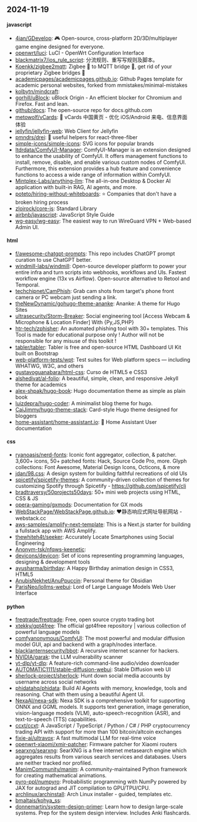 ## 2024-11-19

#### javascript
* [4ian/GDevelop](https://github.com/4ian/GDevelop): 🎮 Open-source, cross-platform 2D/3D/multiplayer game engine designed for everyone.
* [openwrt/luci](https://github.com/openwrt/luci): LuCI - OpenWrt Configuration Interface
* [blackmatrix7/ios_rule_script](https://github.com/blackmatrix7/ios_rule_script): 分流规则、重写写规则及脚本。
* [Koenkk/zigbee2mqtt](https://github.com/Koenkk/zigbee2mqtt): Zigbee 🐝 to MQTT bridge 🌉, get rid of your proprietary Zigbee bridges 🔨
* [academicpages/academicpages.github.io](https://github.com/academicpages/academicpages.github.io): Github Pages template for academic personal websites, forked from mmistakes/minimal-mistakes
* [kolbytn/mindcraft](https://github.com/kolbytn/mindcraft): 
* [gorhill/uBlock](https://github.com/gorhill/uBlock): uBlock Origin - An efficient blocker for Chromium and Firefox. Fast and lean.
* [github/docs](https://github.com/github/docs): The open-source repo for docs.github.com
* [metowolf/vCards](https://github.com/metowolf/vCards): 📡️ vCards 中国黄页 - 优化 iOS/Android 来电、信息界面体验
* [jellyfin/jellyfin-web](https://github.com/jellyfin/jellyfin-web): Web Client for Jellyfin
* [pmndrs/drei](https://github.com/pmndrs/drei): 🥉 useful helpers for react-three-fiber
* [simple-icons/simple-icons](https://github.com/simple-icons/simple-icons): SVG icons for popular brands
* [ltdrdata/ComfyUI-Manager](https://github.com/ltdrdata/ComfyUI-Manager): ComfyUI-Manager is an extension designed to enhance the usability of ComfyUI. It offers management functions to install, remove, disable, and enable various custom nodes of ComfyUI. Furthermore, this extension provides a hub feature and convenience functions to access a wide range of information within ComfyUI.
* [Mintplex-Labs/anything-llm](https://github.com/Mintplex-Labs/anything-llm): The all-in-one Desktop & Docker AI application with built-in RAG, AI agents, and more.
* [poteto/hiring-without-whiteboards](https://github.com/poteto/hiring-without-whiteboards): ⭐️ Companies that don't have a broken hiring process
* [zloirock/core-js](https://github.com/zloirock/core-js): Standard Library
* [airbnb/javascript](https://github.com/airbnb/javascript): JavaScript Style Guide
* [wg-easy/wg-easy](https://github.com/wg-easy/wg-easy): The easiest way to run WireGuard VPN + Web-based Admin UI.

#### html
* [f/awesome-chatgpt-prompts](https://github.com/f/awesome-chatgpt-prompts): This repo includes ChatGPT prompt curation to use ChatGPT better.
* [windmill-labs/windmill](https://github.com/windmill-labs/windmill): Open-source developer platform to power your entire infra and turn scripts into webhooks, workflows and UIs. Fastest workflow engine (13x vs Airflow). Open-source alternative to Retool and Temporal.
* [techchipnet/CamPhish](https://github.com/techchipnet/CamPhish): Grab cam shots from target's phone front camera or PC webcam just sending a link.
* [theNewDynamic/gohugo-theme-ananke](https://github.com/theNewDynamic/gohugo-theme-ananke): Ananke: A theme for Hugo Sites
* [ultrasecurity/Storm-Breaker](https://github.com/ultrasecurity/Storm-Breaker): Social engineering tool [Access Webcam & Microphone & Location Finder] With {Py,JS,PHP}
* [htr-tech/zphisher](https://github.com/htr-tech/zphisher): An automated phishing tool with 30+ templates. This Tool is made for educational purpose only ! Author will not be responsible for any misuse of this toolkit !
* [tabler/tabler](https://github.com/tabler/tabler): Tabler is free and open-source HTML Dashboard UI Kit built on Bootstrap
* [web-platform-tests/wpt](https://github.com/web-platform-tests/wpt): Test suites for Web platform specs — including WHATWG, W3C, and others
* [gustavoguanabara/html-css](https://github.com/gustavoguanabara/html-css): Curso de HTML5 e CSS3
* [alshedivat/al-folio](https://github.com/alshedivat/al-folio): A beautiful, simple, clean, and responsive Jekyll theme for academics
* [alex-shpak/hugo-book](https://github.com/alex-shpak/hugo-book): Hugo documentation theme as simple as plain book
* [luizdepra/hugo-coder](https://github.com/luizdepra/hugo-coder): A minimalist blog theme for hugo.
* [CaiJimmy/hugo-theme-stack](https://github.com/CaiJimmy/hugo-theme-stack): Card-style Hugo theme designed for bloggers
* [home-assistant/home-assistant.io](https://github.com/home-assistant/home-assistant.io): 📘 Home Assistant User documentation

#### css
* [ryanoasis/nerd-fonts](https://github.com/ryanoasis/nerd-fonts): Iconic font aggregator, collection, & patcher. 3,600+ icons, 50+ patched fonts: Hack, Source Code Pro, more. Glyph collections: Font Awesome, Material Design Icons, Octicons, & more
* [jdan/98.css](https://github.com/jdan/98.css): A design system for building faithful recreations of old UIs
* [spicetify/spicetify-themes](https://github.com/spicetify/spicetify-themes): A community-driven collection of themes for customizing Spotify through Spicetify - https://github.com/spicetify/cli
* [bradtraversy/50projects50days](https://github.com/bradtraversy/50projects50days): 50+ mini web projects using HTML, CSS & JS
* [opera-gaming/gxmods](https://github.com/opera-gaming/gxmods): Documentation for GX mods
* [WebStackPage/WebStackPage.github.io](https://github.com/WebStackPage/WebStackPage.github.io): ❤️静态响应式网址导航网站 - webstack.cc
* [aws-samples/amplify-next-template](https://github.com/aws-samples/amplify-next-template): This is a Next.js starter for building a fullstack app with AWS Amplify.
* [thewhiteh4t/seeker](https://github.com/thewhiteh4t/seeker): Accurately Locate Smartphones using Social Engineering
* [Anonym-tsk/nfqws-keenetic](https://github.com/Anonym-tsk/nfqws-keenetic): 
* [devicons/devicon](https://github.com/devicons/devicon): Set of icons representing programming languages, designing & development tools
* [ayusharma/birthday](https://github.com/ayusharma/birthday): A Happy Birthday animation design in CSS3, HTML5
* [AnubisNekhet/AnuPpuccin](https://github.com/AnubisNekhet/AnuPpuccin): Personal theme for Obsidian
* [ParisNeo/lollms-webui](https://github.com/ParisNeo/lollms-webui): Lord of Large Language Models Web User Interface

#### python
* [freqtrade/freqtrade](https://github.com/freqtrade/freqtrade): Free, open source crypto trading bot
* [xtekky/gpt4free](https://github.com/xtekky/gpt4free): The official gpt4free repository | various collection of powerful language models
* [comfyanonymous/ComfyUI](https://github.com/comfyanonymous/ComfyUI): The most powerful and modular diffusion model GUI, api and backend with a graph/nodes interface.
* [blacklanternsecurity/bbot](https://github.com/blacklanternsecurity/bbot): A recursive internet scanner for hackers.
* [NVIDIA/garak](https://github.com/NVIDIA/garak): the LLM vulnerability scanner
* [yt-dlp/yt-dlp](https://github.com/yt-dlp/yt-dlp): A feature-rich command-line audio/video downloader
* [AUTOMATIC1111/stable-diffusion-webui](https://github.com/AUTOMATIC1111/stable-diffusion-webui): Stable Diffusion web UI
* [sherlock-project/sherlock](https://github.com/sherlock-project/sherlock): Hunt down social media accounts by username across social networks
* [phidatahq/phidata](https://github.com/phidatahq/phidata): Build AI Agents with memory, knowledge, tools and reasoning. Chat with them using a beautiful Agent UI.
* [NexaAI/nexa-sdk](https://github.com/NexaAI/nexa-sdk): Nexa SDK is a comprehensive toolkit for supporting ONNX and GGML models. It supports text generation, image generation, vision-language models (VLM), auto-speech-recognition (ASR), and text-to-speech (TTS) capabilities.
* [ccxt/ccxt](https://github.com/ccxt/ccxt): A JavaScript / TypeScript / Python / C# / PHP cryptocurrency trading API with support for more than 100 bitcoin/altcoin exchanges
* [fixie-ai/ultravox](https://github.com/fixie-ai/ultravox): A fast multimodal LLM for real-time voice
* [openwrt-xiaomi/xmir-patcher](https://github.com/openwrt-xiaomi/xmir-patcher): Firmware patcher for Xiaomi routers
* [searxng/searxng](https://github.com/searxng/searxng): SearXNG is a free internet metasearch engine which aggregates results from various search services and databases. Users are neither tracked nor profiled.
* [ManimCommunity/manim](https://github.com/ManimCommunity/manim): A community-maintained Python framework for creating mathematical animations.
* [pyro-ppl/numpyro](https://github.com/pyro-ppl/numpyro): Probabilistic programming with NumPy powered by JAX for autograd and JIT compilation to GPU/TPU/CPU.
* [archlinux/archinstall](https://github.com/archlinux/archinstall): Arch Linux installer - guided, templates etc.
* [bmaltais/kohya_ss](https://github.com/bmaltais/kohya_ss): 
* [donnemartin/system-design-primer](https://github.com/donnemartin/system-design-primer): Learn how to design large-scale systems. Prep for the system design interview. Includes Anki flashcards.
